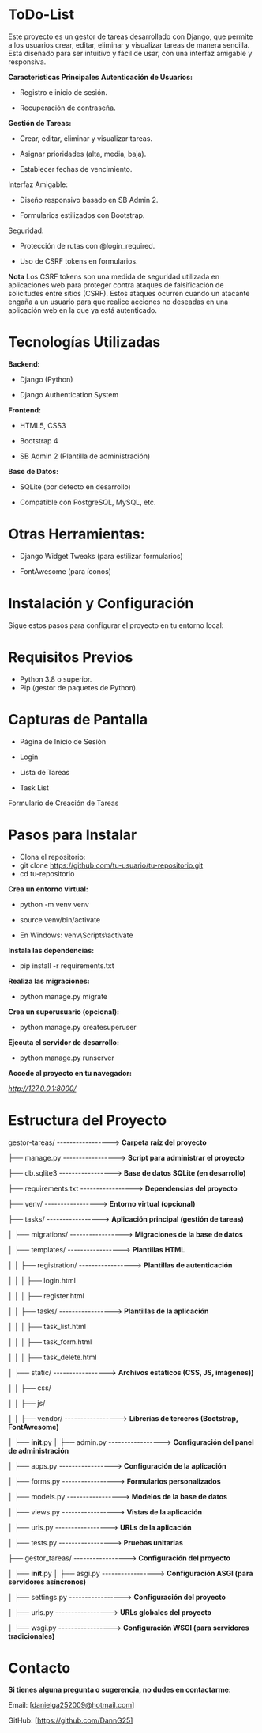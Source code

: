 # ToDo-List
Este proyecto es un gestor de tareas desarrollado con Django, que permite a los usuarios crear, editar, eliminar y visualizar tareas de manera sencilla. Está diseñado para ser intuitivo y fácil de usar, con una interfaz amigable y responsiva.

**Características Principales**
**Autenticación de Usuarios:**

* Registro e inicio de sesión.

* Recuperación de contraseña.

**Gestión de Tareas:**

* Crear, editar, eliminar y visualizar tareas.

* Asignar prioridades (alta, media, baja).

* Establecer fechas de vencimiento.

Interfaz Amigable:

* Diseño responsivo basado en SB Admin 2.

* Formularios estilizados con Bootstrap.

Seguridad:

* Protección de rutas con @login_required.

* Uso de CSRF tokens en formularios.
  
**Nota**
Los CSRF tokens son una medida de seguridad utilizada en aplicaciones web para proteger contra ataques de falsificación de solicitudes entre sitios (CSRF).
 Estos ataques ocurren cuando un atacante engaña a un usuario para que realice acciones no deseadas en una aplicación web en la que ya está autenticado.

# Tecnologías Utilizadas

**Backend:**

* Django (Python)

* Django Authentication System

**Frontend:**

* HTML5, CSS3

* Bootstrap 4

* SB Admin 2 (Plantilla de administración)

**Base de Datos:**

* SQLite (por defecto en desarrollo)

* Compatible con PostgreSQL, MySQL, etc.

# Otras Herramientas:

* Django Widget Tweaks (para estilizar formularios)

* FontAwesome (para íconos)

# Instalación y Configuración
Sigue estos pasos para configurar el proyecto en tu entorno local:

#  Requisitos Previos
* Python 3.8 o superior.
* Pip (gestor de paquetes de Python).
  
# Capturas de Pantalla
* Página de Inicio de Sesión
  
* Login

* Lista de Tareas
  
* Task List

Formulario de Creación de Tareas

# Pasos para Instalar
* Clona el repositorio:
* git clone https://github.com/tu-usuario/tu-repositorio.git
* cd tu-repositorio
  
**Crea un entorno virtual:**

* python -m venv venv
  
* source venv/bin/activate
  
* En Windows: venv\Scripts\activate
  
**Instala las dependencias:**

* pip install -r requirements.txt
  
**Realiza las migraciones:**

* python manage.py migrate
  
**Crea un superusuario (opcional):**

* python manage.py createsuperuser
  
**Ejecuta el servidor de desarrollo:**

* python manage.py runserver

 **Accede al proyecto en tu navegador:**
 
_http://127.0.0.1:8000/_

# Estructura del Proyecto

gestor-tareas/                     -----------------> **Carpeta raíz del proyecto**

├── manage.py                     -----------------> **Script para administrar el proyecto**

├── db.sqlite3                     -----------------> **Base de datos SQLite (en desarrollo)**

├── requirements.txt        -----------------> **Dependencias del proyecto**

├── venv/                       -----------------> **Entorno virtual (opcional)**

├── tasks/                      -----------------> **Aplicación principal (gestión de tareas)**

│   ├── migrations/               -----------------> **Migraciones de la base de datos**

│   ├── templates/                 -----------------> **Plantillas HTML**

│   │   ├── registration/          -----------------> **Plantillas de autenticación**

│   │   │   ├── login.html

│   │   │   ├── register.html

│   │   ├── tasks/                 -----------------> **Plantillas de la aplicación**

│   │   │   ├── task_list.html

│   │   │   ├── task_form.html

│   │   │   ├── task_delete.html

│   ├── static/                     -----------------> **Archivos estáticos (CSS, JS, imágenes))**

│   │   ├── css/

│   │   ├── js/

│   │   ├── vendor/               -----------------> **Librerías de terceros (Bootstrap, FontAwesome)**

│   ├── __init__.py
│   ├── admin.py                -----------------> **Configuración del panel de administración**

│   ├── apps.py                 -----------------> **Configuración de la aplicación**

│   ├── forms.py               -----------------> **Formularios personalizados**

│   ├── models.py               -----------------> **Modelos de la base de datos**

│   ├── views.py                -----------------> **Vistas de la aplicación**

│   ├── urls.py                 -----------------> **URLs de la aplicación**

│   ├── tests.py                -----------------> **Pruebas unitarias**

├── gestor_tareas/              -----------------> **Configuración del proyecto**

│   ├── __init__.py
│   ├── asgi.py                 -----------------> **Configuración ASGI (para servidores asíncronos)**

│   ├── settings.py             -----------------> **Configuración del proyecto**

│   ├── urls.py                 -----------------> **URLs globales del proyecto**

│   ├── wsgi.py                 -----------------> **Configuración WSGI (para servidores tradicionales)**


# Contacto
**Si tienes alguna pregunta o sugerencia, no dudes en contactarme:**

Email: [danielga252009@hotmail.com]

GitHub: [https://github.com/DannG25]

